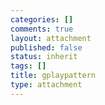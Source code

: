 ```yaml
--- 
categories: []
comments: true
layout: attachment
published: false
status: inherit
tags: []
title: gplaypattern
type: attachment
---
```


